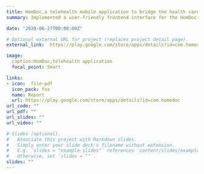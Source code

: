 ```yaml
---
title: HomDoc,a telehealth mobile application to bridge the health care gap in Africa.
summary: Implemented a user-friendly frontend interface for the HomDoc patient mobile application. Incorporated into the app video, chat, and call functionalities that enable patients to communicate with medical doctors. Implemented a scheduling algorithm to assign patients to the earliest available doctors if they choose such a service. This product has helped to provide improved access to quality healthcare and allowing patients to have access to the services of doctors across the globe.

date: "2020-06-27T00:00:00Z"

# Optional external URL for project (replaces project detail page).
external_link:  https://play.google.com/store/apps/details?id=com.homedoc

image:
  caption:HomDoc,telehealth application
  focal_point: Smart

links:
- icon:  file-pdf
  icon_pack: fas
  name: Report
  url: https://play.google.com/store/apps/details?id=com.homedoc
url_code: ""
url_pdf: ""
url_slides: ""
url_video: ""

# Slides (optional).
#   Associate this project with Markdown slides.
#   Simply enter your slide deck's filename without extension.
#   E.g. `slides = "example-slides"` references `content/slides/example-slides.md`.
#   Otherwise, set `slides = ""`.
slides: ""
---
```

